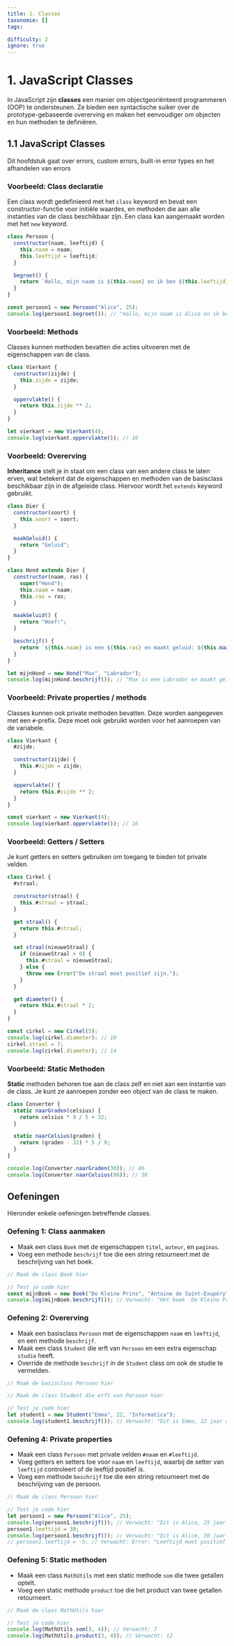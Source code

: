 ```yaml
---
title: 1. Classes
taxonomie: []
tags:

difficulty: 2
ignore: true 
---
```


# 1. JavaScript Classes
In JavaScript zijn **classes** een manier om objectgeoriënteerd programmeren (OOP) te ondersteunen. Ze bieden een syntactische suiker over de prototype-gebaseerde overerving en maken het eenvoudiger om objecten en hun methoden te definiëren.

## 1.1 JavaScript Classes
Dit hoofdstuk gaat over errors, custom errors, built-in error types en het afhandelen van errors

### Voorbeeld: Class declaratie
Een class wordt gedefinieerd met het `class` keyword en bevat een constructor-functie voor initiële waardes, en methoden die aan alle instanties van de class beschikbaar zijn. Een class kan aangemaakt worden met het `new` keyword.

```javascript
class Persoon {
  constructor(naam, leeftijd) {
    this.naam = naam;
    this.leeftijd = leeftijd;
  }

  begroet() {
    return `Hallo, mijn naam is ${this.naam} en ik ben ${this.leeftijd} jaar oud.`;
  }
}

const persoon1 = new Persoon("Alice", 25);
console.log(persoon1.begroet()); // "Hallo, mijn naam is Alice en ik ben 25 jaar oud."
```

### Voorbeeld: Methods
Classes kunnen methoden bevatten die acties uitvoeren met de eigenschappen van de class.

```javascript
class Vierkant {
  constructor(zijde) {
    this.zijde = zijde;
  }

  oppervlakte() {
    return this.zijde ** 2;
  }
}

let vierkant = new Vierkant(4);
console.log(vierkant.oppervlakte()); // 16
```

### Voorbeeld: Overerving
**Inheritance** stelt je in staat om een class van een andere class te laten erven, wat betekent dat de eigenschappen en methoden van de basisclass beschikbaar zijn in de afgeleide class. Hiervoor wordt het `extends` keyword gebruikt.

```javascript
class Dier {
  constructor(soort) {
    this.soort = soort;
  }

  maakGeluid() {
    return "Geluid";
  }
}

class Hond extends Dier {
  constructor(naam, ras) {
    super("Hond");
    this.naam = naam;
    this.ras = ras;
  }

  maakGeluid() {
    return "Woef!";
  }

  beschrijf() {
    return `${this.naam} is een ${this.ras} en maakt geluid: ${this.maakGeluid()}}`;
  }
}

let mijnHond = new Hond("Max", "Labrador");
console.log(mijnHond.beschrijf()); // "Max is een Labrador en maakt geluid: Woef!"
```

### Voorbeeld: Private properties / methods
Classes kunnen ook private methoden bevatten. Deze worden aangegeven met een `#`-prefix. Deze moet ook gebruikt worden voor het aanroepen van de variabele.

```javascript
class Vierkant {
  #zijde;

  constructor(zijde) {
    this.#zijde = zijde;
  }

  oppervlakte() {
    return this.#zijde ** 2;
  }
}

const vierkant = new Vierkant(4);
console.log(vierkant.oppervlakte()); // 16
```

### Voorbeeld: Getters / Setters
Je kunt getters en setters gebruiken om toegang te bieden tot private velden.

```javascript
class Cirkel {
  #straal;

  constructor(straal) {
    this.#straal = straal;
  }

  get straal() {
    return this.#straal;
  }

  set straal(nieuweStraal) {
    if (nieuweStraal > 0) {
      this.#straal = nieuweStraal;
    } else {
      throw new Error("De straal moet positief zijn.");
    }
  }

  get diameter() {
    return this.#straal * 2;
  }
}

const cirkel = new Cirkel(5);
console.log(cirkel.diameter); // 10
cirkel.straal = 7;
console.log(cirkel.diameter); // 14
```

### Voorbeeld: Static Methoden
**Static** methoden behoren toe aan de class zelf en niet aan een instantie van de class. Je kunt ze aanroepen zonder een object van de class te maken.

```javascript
class Converter {
  static naarGraden(celsius) {
    return celsius * 9 / 5 + 32;
  }

  static naarCelsius(graden) {
    return (graden - 32) * 5 / 9;
  }
}

console.log(Converter.naarGraden(30)); // 86
console.log(Converter.naarCelsius(86)); // 30
```

## Oefeningen
Hieronder enkele oefeningen betreffende classes.

### Oefening 1: Class aanmaken
- Maak een class `Boek` met de eigenschappen `titel`, `auteur`, en `paginas`. 
- Voeg een methode `beschrijf` toe die een string retourneert met de beschrijving van het boek.

```javascript runner
// Maak de class Boek hier

// Test je code hier
const mijnBoek = new Boek("De Kleine Prins", "Antoine de Saint-Exupéry", 96);
console.log(mijnBoek.beschrijf()); // Verwacht: "Het boek 'De Kleine Prins' is geschreven door Antoine en heeft 96 pagina's."
```

### Oefening 2: Overerving
- Maak een basisclass `Persoon` met de eigenschappen `naam` en `leeftijd`, en een methode `beschrijf`.
- Maak een class `Student` die erft van `Persoon` en een extra eigenschap `studie` heeft. 
- Override de methode `beschrijf` in de `Student` class om ook de studie te vermelden.

```javascript runner
// Maak de basisclass Persoon hier

// Maak de class Student die erft van Persoon hier

// Test je code hier
let student1 = new Student("Emma", 22, "Informatica");
console.log(student1.beschrijf()); // Verwacht: "Dit is Emma, 22 jaar oud. Zij/hij studeert Informatica."
```

### Oefening 4: Private properties
- Maak een class `Persoon` met private velden `#naam` en `#leeftijd`. 
- Voeg getters en setters toe voor `naam` en `leeftijd`, waarbij de setter van `leeftijd` controleert of de leeftijd positief is. 
- Voeg een methode `beschrijf` toe die een string retourneert met de beschrijving van de persoon.

```javascript runner
// Maak de class Persoon hier

// Test je code hier
let persoon1 = new Persoon("Alice", 25);
console.log(persoon1.beschrijf()); // Verwacht: "Dit is Alice, 25 jaar oud."
persoon1.leeftijd = 30;
console.log(persoon1.beschrijf()); // Verwacht: "Dit is Alice, 30 jaar oud."
// persoon1.leeftijd = -5; // Verwacht: Error: "Leeftijd moet positief zijn."

```

### Oefening 5: Static methoden
- Maak een class `MathUtils` met een static methode `som` die twee getallen optelt. 
- Voeg een static methode `product` toe die het product van twee getallen retourneert.

```javascript runner
// Maak de class MathUtils hier

// Test je code hier
console.log(MathUtils.som(3, 4)); // Verwacht: 7
console.log(MathUtils.product(3, 4)); // Verwacht: 12

```


